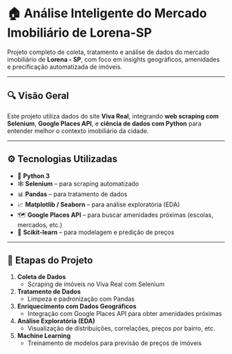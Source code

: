 # 🏠 Análise Inteligente do Mercado Imobiliário de Lorena-SP

Projeto completo de coleta, tratamento e análise de dados do mercado imobiliário de **Lorena - SP**, com foco em insights geográficos, amenidades e precificação automatizada de imóveis.

---

## 🔍 Visão Geral

Este projeto utiliza dados do site **Viva Real**, integrando **web scraping com Selenium**, **Google Places API**, e **ciência de dados com Python** para entender melhor o contexto imobiliário da cidade.

---

## ⚙️ Tecnologias Utilizadas

- 🐍 **Python 3**
- 🕸️ **Selenium** – para scraping automatizado
- 📊 **Pandas** – para tratamento de dados
- 📈 **Matplotlib / Seaborn** – para análise exploratória (EDA)
- 🗺️ **Google Places API** – para buscar amenidades próximas (escolas, mercados, etc.)
- 🤖 **Scikit-learn** – para modelagem e predição de preços

---

## 📌 Etapas do Projeto

1. **Coleta de Dados**
   - Scraping de imóveis no Viva Real com Selenium
2. **Tratamento de Dados**
   - Limpeza e padronização com Pandas
3. **Enriquecimento com Dados Geográficos**
   - Integração com Google Places API para obter amenidades próximas
4. **Análise Exploratória (EDA)**
   - Visualização de distribuições, correlações, preços por bairro, etc.
5. **Machine Learning**
   - Treinamento de modelos para previsão de preços de imóveis